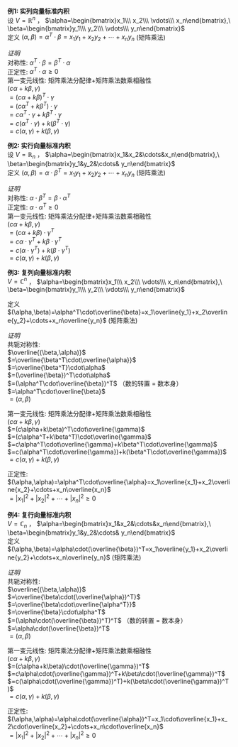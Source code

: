 **例1: 实列向量标准内积**  
设 $V=\mathbb{R}^n$ ， $\alpha=\begin{bmatrix}x_1\\\ x_2\\\ \vdots\\\ x_n\end{bmatrix},\ \beta=\begin{bmatrix}y_1\\\ y_2\\\ \vdots\\\ y_n\end{bmatrix}$  
定义 $(\alpha,\beta)=\alpha^T\cdot\beta=x_1y_1+x_2y_2+\cdots+x_ny_n$ (矩阵乘法)  
  
*证明*  
对称性:  $\alpha^T\cdot\beta=\beta^T\cdot\alpha$  
正定性:  $\alpha^T\cdot\alpha\geq0$  
第一变元线性: 矩阵乘法分配律+矩阵乘法数乘相融性  
 $(c\alpha+k\beta,\gamma)$  
 $=(c\alpha+k\beta)^T\cdot\gamma$  
 $=(c\alpha^T+k\beta^T)\cdot\gamma$  
 $=c\alpha^T\cdot\gamma+k\beta^T\cdot\gamma$  
 $=c(\alpha^T\cdot\gamma)+k(\beta^T\cdot\gamma)$  
 $=c(\alpha,\gamma)+k(\beta,\gamma)$  
  
**例2: 实行向量标准内积**  
设 $V=\mathbb{R}_n$ ， $\alpha=\begin{bmatrix}x_1&x_2&\cdots&x_n\end{bmatrix},\ \beta=\begin{bmatrix}y_1&y_2&\cdots& y_n\end{bmatrix}$  
定义 $(\alpha,\beta)=\alpha\cdot\beta^T=x_1y_1+x_2y_2+\cdots+x_ny_n$ (矩阵乘法)  
  
*证明*  
对称性:  $\alpha\cdot\beta^T=\beta\cdot\alpha^T$  
正定性:  $\alpha\cdot\alpha^T\geq0$  
第一变元线性: 矩阵乘法分配律+矩阵乘法数乘相融性  
 $(c\alpha+k\beta,\gamma)$  
 $=(c\alpha+k\beta)\cdot\gamma^T$  
 $=c\alpha\cdot\gamma^T+k\beta\cdot\gamma^T$  
 $=c(\alpha\cdot\gamma^T)+k(\beta\cdot\gamma^T)$  
 $=c(\alpha,\gamma)+k(\beta,\gamma)$  
  
**例3: 复列向量标准内积**  
 $V=\mathbb{C}^n$ ， $\alpha=\begin{bmatrix}x_1\\\ x_2\\\ \vdots\\\ x_n\end{bmatrix},\ \beta=\begin{bmatrix}y_1\\\ y_2\\\ \vdots\\\ y_n\end{bmatrix}$  
  
定义 $(\alpha,\beta)=\alpha^T\cdot\overline{\beta}=x_1\overline{y_1}+x_2\overline{y_2}+\cdots+x_n\overline{y_n}$ (矩阵乘法)  
  
*证明*  
共轭对称性:  
 $\overline{(\beta,\alpha)}$  
 $=\overline{\beta^T\cdot\overline{\alpha}}$  
 $=\overline{\beta^T}\cdot\alpha$  
 $=(\overline{\beta})^T\cdot\alpha$  
 $=(\alpha^T\cdot\overline{\beta})^T$ （数的转置 $=$ 数本身）  
 $=\alpha^T\cdot\overline{\beta}$  
 $=(\alpha,\beta)$  
  
第一变元线性: 矩阵乘法分配律+矩阵乘法数乘相融性  
 $(c\alpha+k\beta,\gamma)$  
 $=(c\alpha+k\beta)^T\cdot\overline{\gamma}$  
 $=(c\alpha^T+k\beta^T)\cdot\overline{\gamma}$  
 $=c\alpha^T\cdot\overline{\gamma}+k\beta^T\cdot\overline{\gamma}$  
 $=c(\alpha^T\cdot\overline{\gamma})+k(\beta^T\cdot\overline{\gamma})$  
 $=c(\alpha,\gamma)+k(\beta,\gamma)$  
  
正定性:  
 $(\alpha,\alpha)=\alpha^T\cdot\overline{\alpha}=x_1\overline{x_1}+x_2\overline{x_2}+\cdots+x_n\overline{x_n}$  
 $=|x_1|^2+|x_2|^2+\cdots+|x_n|^2\geq0$  
  
**例4: 复行向量标准内积**  
 $V=\mathbb{C}_n$ ， $\alpha=\begin{bmatrix}x_1&x_2&\cdots&x_n\end{bmatrix},\ \beta=\begin{bmatrix}y_1&y_2&\cdots& y_n\end{bmatrix}$  
定义 $(\alpha,\beta)=\alpha\cdot(\overline{\beta})^T=x_1\overline{y_1}+x_2\overline{y_2}+\cdots+x_n\overline{y_n}$ (矩阵乘法)  
  
*证明*  
共轭对称性:  
 $\overline{(\beta,\alpha)}$  
 $=\overline{\beta\cdot(\overline{\alpha})^T}$  
 $=\overline{\beta\cdot\overline{\alpha^T}}$  
 $=\overline{\beta}\cdot\alpha^T$  
 $=(\alpha\cdot(\overline{\beta})^T)^T$ （数的转置 $=$ 数本身）  
 $=\alpha\cdot(\overline{\beta})^T$  
 $=(\alpha,\beta)$  
  
第一变元线性: 矩阵乘法分配律+矩阵乘法数乘相融性  
 $(c\alpha+k\beta,\gamma)$  
 $=(c\alpha+k\beta)\cdot(\overline{\gamma})^T$  
 $=c\alpha\cdot(\overline{\gamma})^T+k\beta\cdot(\overline{\gamma})^T$  
 $=c(\alpha\cdot(\overline{\gamma})^T)+k(\beta\cdot(\overline{\gamma})^T)$  
 $=c(\alpha,\gamma)+k(\beta,\gamma)$  
  
正定性:  
 $(\alpha,\alpha)=\alpha\cdot(\overline{\alpha})^T=x_1\cdot\overline{x_1}+x_2\cdot\overline{x_2}+\cdots+x_n\cdot\overline{x_n}$  
 $=|x_1|^2+|x_2|^2+\cdots+|x_n|^2\geq0$  
